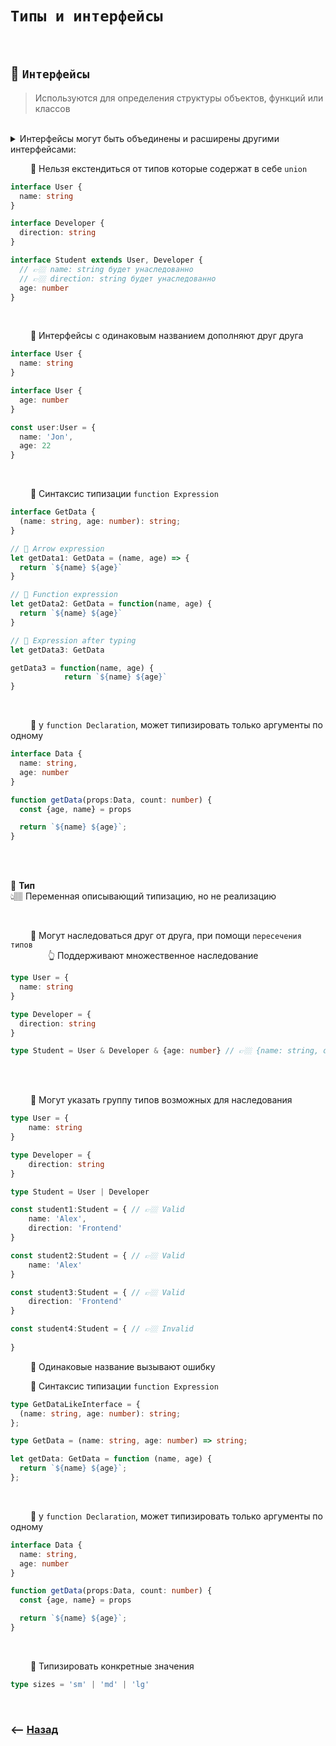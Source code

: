 # `Типы и интерфейсы`

<br>

## 🚩 `Интерфейсы` 
>Используются для определения структуры объектов, функций или классов

<br>

<details>
<summary>Интерфейсы могут быть объединены и расширены другими интерфейсами:</summary>

🔵 Могут быть расширены через `extends`

```typescript
interface User {
  name: string
}

interface Developer {
  direction: string
}

interface Student extends User, Developer {
  // 👉🏼 name: string будет унаследованно  
  // 👉🏼 direction: string будет унаследованно  
  age: number
}
```
🔵 Могут быть объединены в тип путем использования оператора `&` (пересечение)

```typescript
interface X {
    commonProp: string;
    uniqueX: number;
}

interface Y {
    commonProp: string;
    uniqueY: boolean;
}

type XY = X & Y;
```

</details>

&emsp;&emsp; 🛑 Нельзя екстендиться от типов которые содержат в себе `union`
```typescript
interface User {
  name: string
}

interface Developer {
  direction: string
}

interface Student extends User, Developer {
  // 👉🏼 name: string будет унаследованно  
  // 👉🏼 direction: string будет унаследованно  
  age: number
}
```

<br>

&emsp;&emsp; 🔹 Интерфейсы с одинаковым названием дополняют друг друга
```typescript
interface User {
  name: string
}

interface User {
  age: number
}

const user:User = {
  name: 'Jon',
  age: 22
}
```

<br>

&emsp;&emsp; 🔹 Синтаксис типизации `function Expression`     
```typescript
interface GetData {
  (name: string, age: number): string;
}

// 🎯 Arrow expression
let getData1: GetData = (name, age) => {
  return `${name} ${age}`
}

// 🎯 Function expression
let getData2: GetData = function(name, age) {
  return `${name} ${age}`
}

// 🎯 Expression after typing 
let getData3: GetData

getData3 = function(name, age) {
            return `${name} ${age}`
}
``` 

<br>

&emsp;&emsp; 🔹 у `function Declaration`, может типизировать только аргументы по одному    
```typescript
interface Data {
  name: string,
  age: number
}

function getData(props:Data, count: number) {
  const {age, name} = props

  return `${name} ${age}`;
}
```

<br><br>

💠 **Тип**   
👆🏽 Переменная описывающий типизацию, но не реализацию

<br>

&emsp;&emsp; 🔹 Могут наследоваться друг от друга, при помощи `пересечения типов`  
&emsp;&emsp;&emsp;&emsp; 👆 Поддерживают множественное наследование            
```typescript
type User = {
  name: string
}

type Developer = {
  direction: string
}

type Student = User & Developer & {age: number} // 👉🏼 {name: string, direction: string, age:number}
```

<br>

<br>

&emsp;&emsp; 🔹 Могут указать группу типов возможных для наследования
```typescript
type User = {
    name: string
}

type Developer = {
    direction: string
}

type Student = User | Developer

const student1:Student = { // 👉🏼 Valid
    name: 'Alex',
    direction: 'Frontend'
}

const student2:Student = { // 👉🏼 Valid
    name: 'Alex'
}

const student3:Student = { // 👉🏼 Valid
    direction: 'Frontend'
}

const student4:Student = { // 👉🏼 Invalid
    
}
```

&emsp;&emsp; 🔹 Одинаковые название вызывают ошибку      

&emsp;&emsp; 🔹 Синтаксис типизации `function Expression`
```typescript
type GetDataLikeInterface = {
  (name: string, age: number): string;
};

type GetData = (name: string, age: number) => string;

let getData: GetData = function (name, age) {
  return `${name} ${age}`;
};
```      

<br>

&emsp;&emsp; 🔹 у `function Declaration`, может типизировать только аргументы по одному    
```typescript
interface Data {
  name: string,
  age: number
}

function getData(props:Data, count: number) {
  const {age, name} = props

  return `${name} ${age}`;
}
```

<br>

&emsp;&emsp; 🔹 Типизировать конкретные значения
```typescript
type sizes = 'sm' | 'md' | 'lg'
```

<br>

### ⟵ **<a href="../../readme.md">Назад</a>**
